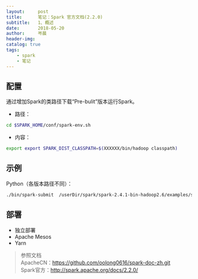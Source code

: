 ```yaml
---
layout:     post  
title:      笔记：Spark 官方文档(2.2.0)  
subtitle:   1、概述  
date:       2018-05-20  
author:     岑晨  
header-img: 
catalog: true  
tags:  
    - spark  
    - 笔记
---  
```


## 配置   
通过增加Spark的类路径下载“Pre-bulit”版本运行Spark。  
- 路径：    
```bash
cd $SPARK_HOME/conf/spark-env.sh
```
- 内容： 
```bash
export export SPARK_DIST_CLASSPATH=$(XXXXXX/bin/hadoop classpath)
```

## 示例   
Python（各版本路径不同）：   
```bash
./bin/spark-submit  /userDir/spark/spark-2.4.1-bin-hadoop2.6/examples/src/main/python/pi.py 10 
```
## 部署   
- 独立部署
- Apache Mesos  
- Yarn   
> 参照文档  
    ApacheCN：https://github.com/oolong0616/spark-doc-zh.git  
    Spark官方：http://spark.apache.org/docs/2.2.0/    


